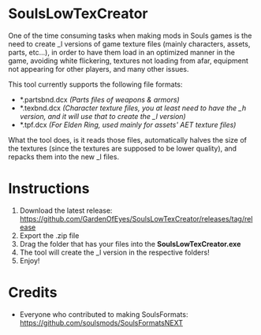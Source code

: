 # SoulsLowTexCreator
One of the time consuming tasks when making mods in Souls games is the need to create _l versions of game texture files (mainly characters, assets, parts, etc...), in order to have them load in an optimized manner in the game, avoiding white flickering, textures not loading from afar, equipment not appearing for other players, and many other issues.

This tool currently supports the following file formats:
- *.partsbnd.dcx *(Parts files of weapons & armors)*
- *.texbnd.dcx *(Character texture files, you at least need to have the _h version, and it will use that to create the _l version)*
- *.tpf.dcx *(For Elden Ring, used mainly for assets' AET texture files)*

 What the tool does, is it reads those files, automatically halves the size of the textures (since the textures are supposed to be lower quality), and repacks them into the new _l files.
 

# Instructions
1) Download the latest release: https://github.com/GardenOfEyes/SoulsLowTexCreator/releases/tag/release
2) Export the .zip file
3) Drag the folder that has your files into the **SoulsLowTexCreator.exe**
4) The tool will create the _l version in the respective folders!
5) Enjoy!

# Credits
- Everyone who contributed to making SoulsFormats: https://github.com/soulsmods/SoulsFormatsNEXT
